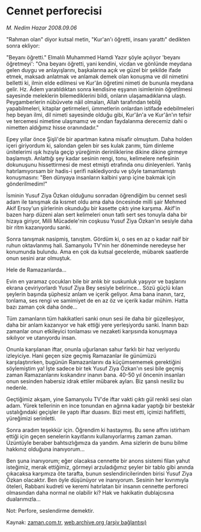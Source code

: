 # Cennet perforecisi

*M. Nedim Hazar 2008.09.06*

<tr><td class="metin" colspan="2" style="padding-top: 20px; padding-left: 5px; padding-right: 10px;">"Rahman olan" diyor kutsal metin, "Kur'an'ı öğretti, insanı yarattı" dedikten sonra ekliyor:</td></tr><tr><td class="metin" colspan="2" style="padding-top: 20px; padding-left: 5px; padding-right: 10px;"><p>"Beyanı öğretti." Elmalılı Muhammed Hamdi Yazır şöyle açılıyor 'beyanı öğretmeyi': "Ona beyanı öğretti, yani kendini, vicdan ve gönlünde meydana gelen duygu ve anlayışlarını, başkalarına açık ve güzel bir şekilde ifade etmek, maksadı anlatmak ve anlamak demek olan konuşma ve dil nimetini belletti ki, ilmin elde edilmesi ve Kur'ân öğretimi nimeti de bununla meydana gelir. Hz. Âdem yaratıldıktan sonra kendisine eşyanın isimlerinin öğretilmesi sayesinde meleklerin bilemediklerini bildi, onların ulaşamadıklarına ulaştı. Peygamberlerin nübüvvete nâil olmaları, Allah tarafından tebliğ yapabilmeleri, kitaplar getirmeleri, ümmetlerin onlardan istifade edebilmeleri hep beyan ilmi, dil nimeti sayesinde olduğu gibi, Kur'ân'a ve Kur'ân'ın tefsir ve tercemesi nimetine ulaşmamız ve ondan faydalanma derecemiz dahi o nimetten aldığımız hisse oranındadır."
<p>Epey yıllar önce Şişli'de bir apartman katına misafir olmuştum. Daha holden içeri giriyordum ki, salondan gelen bir ses kulak zarımı, tüm dinleme ünitelerimi ışık hızıyla geçip yüreğimin derinliklerine dikine dikine girmeye başlamıştı. Anlattığı şey kadar sesinin rengi, tonu, kelimelere nefesinin dokunuşunu hissettirmesi de mest etmişti etrafında onu dinleyenleri. Yanlış hatırlamıyorsam bir hadis-i şerifi naklediyordu ve şöyle tamamlamıştı konuşmasını: "Ben dünyaya insanların kalbini yarıp içine bakmak için gönderilmedim!"
<p>İsminin Yusuf Ziya Özkan olduğunu sonradan öğrendiğim bu cennet sesli adam ile tanışmak da kısmet oldu ama daha öncesinde milli şair Mehmed Akif Ersoy'un şiirlerinin okunduğu bir kasette çıktı yine karşıma. Akif'in bazen harp düzeni alan sert kelimeleri onun tatlı sert ses tonuyla daha bir hizaya giriyor, Milli Mücadele'nin coşkusu Yusuf Ziya Özkan'ın sesiyle daha bir ritm kazanıyordu sanki. 
<p>Sonra tanışmak nasipmiş, tanıştım. Gördüm ki, o ses en az o kadar naif bir ruhun oktavlanmış hali. Samanyolu TV'nin her döneminde neredeyse her konumunda bulundu. Ama en çok da kutsal gecelerde, mübarek saatlerde onun sesini arar olmuştuk. 
<p>Hele de Ramazanlarda... 
<p>Evin en yaramaz çocukları bile bir anlık bir suskunluk yaşıyor ve başlarını ekrana çeviriyorlardı Yusuf Ziya Bey sesiyle belirince... Sözü güçlü kılan şeylerin başında şüphesiz anlam ve içerik geliyor. Ama bana inanın, tarz, tonlama, ses rengi ve samimiyet de en az öz ve içerik kadar mühim. Hatta bazı zaman çok daha önde...
<p>Tüm zamanların tüm hakikatleri sanki onun sesi ile daha bir güzelleşiyor, daha bir anlam kazanıyor ve hak ettiği yere yerleşiyordu sanki. İnanın bazı zamanlar onun etkileyici tonlaması ve nezaketi karşısında konuşmaya sıkılıyor ve utanıyordu insan. 
<p>Onunla karşılanan iftar, onunla uğurlanan sahur farklı bir haz veriyordu izleyiciye. Hani geçen size geçmiş Ramazanlar ile günümüzü karşılaştırırken, bugünün Ramazanlarını da küçümsememek gerektiğini söylemiştim ya! İşte sadece bir tek Yusuf Ziya Özkan'ın sesi bile geçmiş zaman Ramazanlarını kıskandırır inanın bana. 40-50 yıl öncenin insanları onun sesinden habersiz idrak ettiler mübarek ayları. Biz şanslı nesiliz bu nedenle. 
<p>Geçtiğimiz akşam, yine Samanyolu TV'de iftar vakti çıktı gül renkli sesi olan adam. Yürek tellerinin en ince tonundan en ağırına kadar yaptığı bir bestekâr ustalığındaki geçişler ile yaptı iftar duasını. Bizi mest etti, içimizi hafifletti, yüreğimizi serinletti. 
<p>Sonra aradım teşekkür için. Öğrendim ki hastaymış. Bu sene affını istirham ettiği için geçen senelerin kayıtlarını kullanıyorlarmış zaman zaman. Üzüntüyle beraber bahtsızlığımıza da yandım. Ama sizlerin de bunu bilme hakkınız olduğuna inanıyorum...
<p>Ben şuna inanıyorum; eğer olacaksa cennette bir anons sistemi filan yahut isteğimiz, merak ettiğimiz, görmeyi arzuladığımız şeyler bir tablo gibi anında çıkacaksa karşımıza öte tarafta, bunun seslendiricilerinden birisi Yusuf Ziya Özkan olacaktır. Ben öyle düşünüyor ve inanıyorum. Sesinin her kıvrımıyla öteleri, Rabbani kudreti ve keremi hatırlatan bir insanın cennette perforeci olmasından daha normal ne olabilir ki? Hak ve hakikatin dublajcısına dualarımızla...
<p>Not: Perfore, seslendirme demektir.<br/></p></p></p></p></p></p></p></p></p></p></p></p></td></tr>

Kaynak: [zaman.com.tr](http://zaman.com.tr/yazar.do?yazino=734722), [web.archive.org (arşiv bağlantısı)](http://web.archive.org/web/20080923134029/http://zaman.com.tr:80/yazar.do?yazino=734722)
